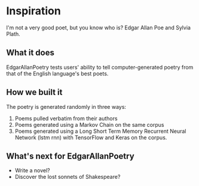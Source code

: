 # Inspiration

I'm not a very good poet, but you know who is?  Edgar Allan Poe and Sylvia Plath.

## What it does

EdgarAllanPoetry tests users' ability to tell computer-generated poetry from that of the English language's best poets.

## How we built it

The poetry is generated randomly in three ways:

1.  Poems pulled verbatim from their authors
2.  Poems generated using a Markov Chain on the same corpus
3.  Poems generated using a Long Short Term Memory Recurrent Neural Network (lstm rnn) with TensorFlow and Keras on the corpus.


## What's next for EdgarAllanPoetry

- Write a novel?
- Discover the lost sonnets of Shakespeare?

